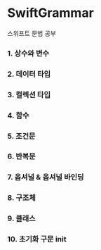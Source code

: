 # SwiftGrammar

스위프트 문법 공부

### 1. 상수와 변수

### 2. 데이터 타입

### 3. 컬렉션 타입

### 4. 함수

### 5. 조건문

### 6. 반복문

### 7. 옵셔널 & 옵셔널 바인딩

### 8. 구조체

### 9. 클래스

### 10. 초기화 구문 init
